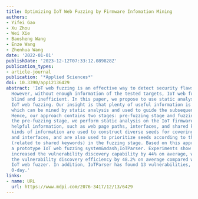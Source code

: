 ```yaml
---
title: Optimizing IoT Web Fuzzing by Firmware Infomation Mining
authors:
- Yifei Gao
- Xu Zhou
- Wei Xie
- Baosheng Wang
- Enze Wang
- Zhenhua Wang
date: '2022-01-01'
publishDate: '2023-12-12T07:33:12.089828Z'
publication_types:
- article-journal
publication: '*Applied Sciences*'
doi: 10.3390/app12136429
abstract: 'IoT web fuzzing is an effective way to detect security flaws in IoT devices.
  However, without enough information of the tested targets, IoT web fuzzing is often
  blind and inefficient. In this paper, we propose to use static analysis to assist
  IoT web fuzzing. Our insight is that plenty of useful information is hidden in firmwares,
  which can be mined by static analysis and used to guide the subsequent dynamic analysis&mdash;fuzzing.
  Hence, our approach contains two stages: pre-fuzzing stage and fuzzing stage. In
  the pre-fuzzing stage, we perform static analysis on the IoT firmwares to exploit
  helpful information, such as web page paths, interfaces, and shared keywords. These
  kinds of information are used to construct diverse seeds for covering more web paths
  and interfaces, and are also used to prioritize seeds according to their importance
  (related to shared keywords) in the fuzzing stage. Based on this approach, we implement
  a prototype IoT web fuzzing system&mdash;IoTParser. Experiments show that IoTParser
  increased the vulnerability discovery capability by 44% on average, while increasing
  the vulnerability discovery efficiency by 48.2% on average compared with state-of-the-art
  IoT web fuzzer. In addition, IoTParser has found 13 vulnerabilities, including 7
  0-day.'
links:
- name: URL
  url: https://www.mdpi.com/2076-3417/12/13/6429
---
```

